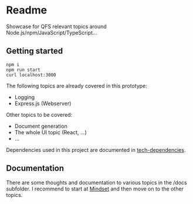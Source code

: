 # Readme

Showcase for QFS relevant topics around Node.js/npm/JavaScript/TypeScript...

## Getting started

```console
npm i
npm run start
curl localhost:3000
```

The following topics are already covered in this prototype:

- Logging
- Express.js (Webserver)

Other topics to be covered:

- Document generation
- The whole UI topic (React, ...)
- ...

Dependencies used in this project are documented in [tech-dependencies](docs/tech-dependencies.md).

## Documentation

There are some thoughts and documentation to various topics in the /docs subfolder. I recommend to start at [Mindset](/docs/vault/mindset.md) and then move on to the other topics.
